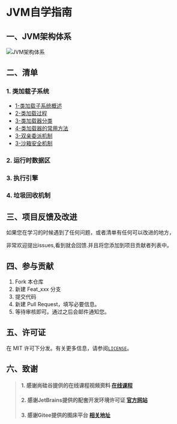 # JVM自学指南

## 一、JVM架构体系

![JVM架构体系](https://gitee.com/ShaoxiongDu/imageBed/raw/master/%E7%AC%AC02%E7%AB%A0_JVM%E6%9E%B6%E6%9E%84-%E4%B8%AD.jpg)

## 二、清单

### 1. 类加载子系统

 -	[1-类加载子系统概述](./01-类加载子系统/01-类加载子系统.md)
 -	[2-类加载过程](./01-类加载子系统/02-类加载过程.md)
 -  [3-类加载器分类](./01-类加载子系统/03-类加载器的分类.md)
 -  [4-类加载器的常用方法](./01-类加载子系统/04-类加载器的常用方法.md)
 -  [3-双亲委派机制](./01-类加载子系统/05-双亲委派机制.md)
 -  [3-沙箱安全机制](./01-类加载子系统/06-沙箱安全机制.md)

### 2.  运行时数据区

### 3. 执行引擎

### 4. 垃圾回收机制

## 三、项目反馈及改进

如果您在学习的时候遇到了任何问题，或者清单有任何可以改进的地方，

非常欢迎提出issues,看到就会回馈.并且将您添加到项目贡献者列表中。

## 四、参与贡献

1. Fork 本仓库
2. 新建 Feat_xxx 分支
3. 提交代码
4. 新建 Pull Request，填写必要信息。
5. 等待审核即可。通过之后会邮件通知您。

## 五、许可证

在 MIT 许可下分发。有关更多信息，请参阅[`LICENSE`](./LICENSE)。

## 六、致谢

> #### 1. 感谢尚硅谷提供的在线课程视频资料 [在线课程](https://www.bilibili.com/video/BV1PJ411n7xZ)
> #### 2. 感谢JetBrains提供的配套开发环境许可证 [官方网站](https://www.jetbrains.com/)
> #### 3. 感谢Gitee提供的图床平台 [相关地址](https://gitee.com/ShaoxiongDu/imageBed)